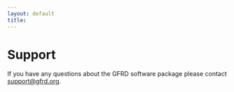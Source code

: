 ```yaml
---
layout: default
title:
---
```


Support
=======

If you have any questions about the GFRD software package please contact 
<support@gfrd.org>.
